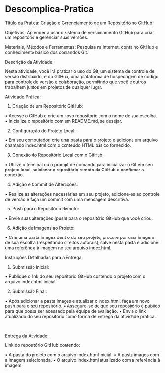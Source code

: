 # Descomplica-Pratica
Título da Prática: Criação e Gerenciamento de um Repositório no GitHub

Objetivos: Aprender a usar o sistema de versionamento GitHub para criar um repositório e gerenciar suas versões.

Materiais, Métodos e Ferramentas: Pesquisa na internet, conta no GitHub e conhecimento básico dos comandos Git.

Descrição da Atividade:

Nesta atividade, você irá praticar o uso do Git, um sistema de controle de versão distribuído, e do GitHub, uma plataforma de hospedagem de código para controle de versão e colaboração, permitindo que você e outros trabalhem juntos em projetos de qualquer lugar.



Atividade Prática:

1. Criação de um Repositório GitHub:

• Acesse o GitHub e crie um novo repositório com o nome de sua escolha.
• Inicialize o repositório com um README.md, se desejar.

2. Configuração do Projeto Local:

• Em seu computador, crie uma pasta para o projeto e adicione um arquivo chamado index.html com o conteúdo HTML básico fornecido.

3. Conexão do Repositório Local com o GitHub:

• Utilize o terminal ou o prompt de comando para inicializar o Git em seu projeto local, adicionar o repositório remoto do GitHub e confirmar a conexão.

4. Adição e Commit de Alterações:

• Realize as alterações necessárias em seu projeto, adicione-as ao controle de versão e faça um commit com uma mensagem descritiva.

5. Push para o Repositório Remoto:

• Envie suas alterações (push) para o repositório GitHub que você criou.

6. Adição de Imagens ao Projeto:

• Crie uma pasta images dentro do seu projeto, procure por uma imagem de sua escolha (respeitando direitos autorais), salve nesta pasta e adicione uma referência à imagem no seu arquivo index.html.



Instruções Detalhadas para a Entrega:

1. Submissão Inicial:

• Publique o link do seu repositório GitHub contendo o projeto com o arquivo index.html inicial.

2. Submissão Final:

• Após adicionar a pasta images e atualizar o index.html, faça um novo push para o seu repositório.
• Assegure-se de que seu repositório é público para que possa ser acessado pela equipe de avaliação.
• Envie o link atualizado do seu repositório como forma de entrega da atividade prática.

​

Entrega da Atividade:

Link do repositório GitHub contendo:

• A pasta do projeto com o arquivo index.html inicial.
• A pasta images com a imagem selecionada.
• O arquivo index.html atualizado com a referência à imagem

